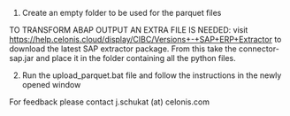 1) Create an empty folder to be used for the parquet files

TO TRANSFORM ABAP OUTPUT AN EXTRA FILE IS NEEDED:
  visit https://help.celonis.cloud/display/CIBC/Versions+-+SAP+ERP+Extractor to download the
  latest SAP extractor package. From this take the connector-sap.jar and place it in the
  folder containing all the python files.

2) Run the upload_parquet.bat file and follow the instructions in the newly opened window


For feedback please contact j.schukat (at) celonis.com
